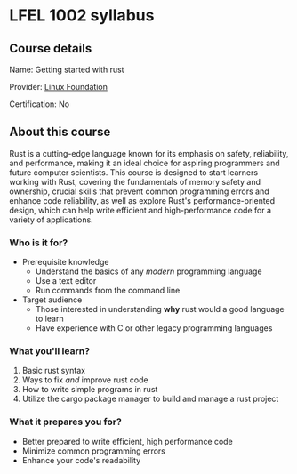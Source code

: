 # LFEL 1002 syllabus

## Course details

Name: Getting started with rust

Provider: [Linux Foundation](https://training.linuxfoundation.org/express-learning/getting-started-with-rust-lfel1002/)

Certification: No

## About this course

Rust is a cutting-edge language known for its emphasis on safety, reliability, and performance, making it an ideal choice for aspiring programmers and future computer scientists. This course is designed to start learners working with Rust, covering the fundamentals of memory safety and ownership, crucial skills that prevent common programming errors and enhance code reliability, as well as explore Rust's performance-oriented design, which can help write efficient and high-performance code for a variety of applications.

### Who is it for?

- Prerequisite knowledge
    - Understand the basics of any *modern* programming language
    - Use a text editor
    - Run commands from the command line
- Target audience
    - Those interested in understanding **why** rust would a good language to learn
    - Have experience with C or other legacy programming languages

### What you'll learn?

1) Basic rust syntax
2) Ways to fix *and* improve rust code
3) How to write simple programs in rust
4) Utilize the cargo package manager to build and manage a rust project

### What it prepares you for?

- Better prepared to write efficient, high performance code
- Minimize common programming errors
- Enhance your code's readability

